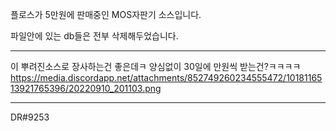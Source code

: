 플로스가 5만원에 판매중인 MOS자판기 소스입니다.

파일안에 있는 db들은 전부 삭제해두었습니다.

----------------------------------------

이 뿌려진소스로 장사하는건 좋은데ㅋ 양심없이 30일에 만원씩 받는건?ㅋㅋㅋㅋ
https://media.discordapp.net/attachments/852749260234555472/1018116513921765396/20220910_201103.png

----------------------------------------

DR#9253
